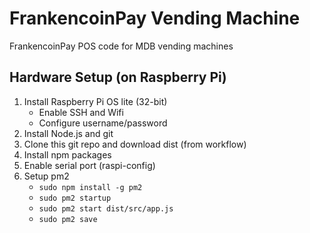 # FrankencoinPay Vending Machine

FrankencoinPay POS code for MDB vending machines

## Hardware Setup (on Raspberry Pi)

1. Install Raspberry Pi OS lite (32-bit)
   - Enable SSH and Wifi
   - Configure username/password
1. Install Node.js and git
1. Clone this git repo and download dist (from workflow)
1. Install npm packages
1. Enable serial port (raspi-config)
1. Setup pm2
   - `sudo npm install -g pm2`
   - `sudo pm2 startup`
   - `sudo pm2 start dist/src/app.js`
   - `sudo pm2 save`
